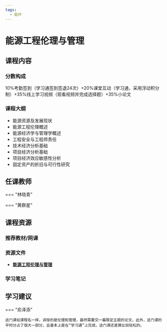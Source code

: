 ```yaml
---
tags:
  - 能环
---
```


# 能源工程伦理与管理

## 课程内容

### 分数构成

10%考勤签到（学习通签到签退24次）+20%课堂互动（学习通，采用浮动积分制）+35%线上学习视频（观看视频并完成选择题）+35%小论文

### 课程大纲

- 能源资源及发展现状
- 能源工程伦理概述
- 能源经济学与管理学概述
- 工程安全与工程师责任
- 技术经济分析基础
- 项目经济分析基础
- 项目经济效应敏感性分析
- 固定资产的折旧与可行性研究

## 任课教师

=== "林晓青"

=== "黄群星"

## 课程资源

### 推荐教材/网课

### 资源文件

- [**能源工程伦理与管理**](https://pan.baidu.com/s/1JbIEMX9IW9gV1aXLwdQS3A?pwd=c2q1)

### 学习笔记

## 学习建议

=== "俞泽添"

    这门课如课程名一样，讲授的是伦理和管理，最终需要交一篇限定主题的论文，此外，这门课的平时分占了很大一部分，且基本上是在“学习通”上完成，这门课还是算比较轻松的。


